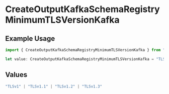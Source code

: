 # CreateOutputKafkaSchemaRegistryMinimumTLSVersionKafka

## Example Usage

```typescript
import { CreateOutputKafkaSchemaRegistryMinimumTLSVersionKafka } from "cribl-control-plane/models/operations";

let value: CreateOutputKafkaSchemaRegistryMinimumTLSVersionKafka = "TLSv1.3";
```

## Values

```typescript
"TLSv1" | "TLSv1.1" | "TLSv1.2" | "TLSv1.3"
```